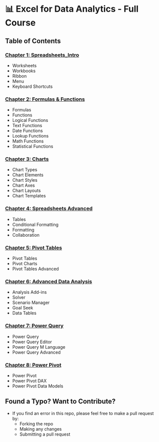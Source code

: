 # 📊 Excel for Data Analytics - Full Course

## Table of Contents

### [Chapter 1: Spreadsheets_Intro](/1_Spreadsheets_Intro/)
- Worksheets
- Workbooks
- Ribbon
- Menu
- Keyboard Shortcuts
### [Chapter 2: Formulas & Functions](/2_Formulas_Functions/)
- Formulas
- Functions
- Logical Functions
- Text Functions
- Date Functions
- Lookup Functions
- Math Functions
- Statistical Functions
### [Chapter 3: Charts](/3_Charts_Graphs/)
- Chart Types
- Chart Elements
- Chart Styles
- Chart Axes
- Chart Layouts
- Chart Templates
### [Chapter 4: Spreadsheets Advanced](/4_Spreadsheets_Advanced/)
- Tables
- Conditional Formatting
- Formatting
- Collaboration
### [Chapter 5: Pivot Tables](/5_Pivot_Tables/)
- Pivot Tables
- Pivot Charts
- Pivot Tables Advanced
### [Chapter 6: Advanced Data Analysis](/6_Advanced_Data_Analysis/)
- Analysis Add-ins
- Solver
- Scenario Manager
- Goal Seek
- Data Tables
### [Chapter 7: Power Query](/7_Power_Query/)
- Power Query
- Power Query Editor
- Power Query M Language
- Power Query Advanced
### [Chapter 8: Power Pivot](/8_Power_Pivot/)
- Power Pivot
- Power Pivot DAX
- Power Pivot Data Models

## Found a Typo? Want to Contribute?
- If you find an error in this repo, please feel free to make a pull request by:
    - Forking the repo
    - Making any changes
    - Submitting a pull request
